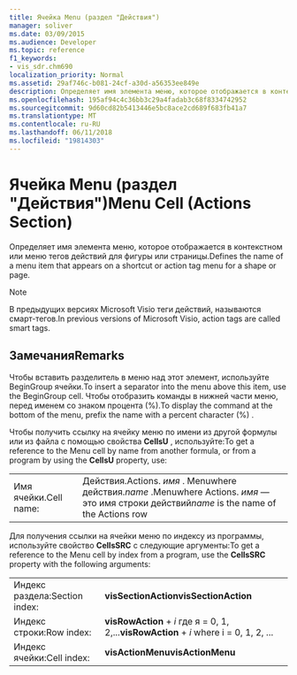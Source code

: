 ```yaml
---
title: Ячейка Menu (раздел "Действия")
manager: soliver
ms.date: 03/09/2015
ms.audience: Developer
ms.topic: reference
f1_keywords:
- vis_sdr.chm690
localization_priority: Normal
ms.assetid: 29af746c-b081-24cf-a30d-a56353ee849e
description: Определяет имя элемента меню, которое отображается в контекстном или меню тегов действий для фигуры или страницы.
ms.openlocfilehash: 195af94c4c36bb3c29a4fadab3c68f8334742952
ms.sourcegitcommit: 9d60cd82b5413446e5bc8ace2cd689f683fb41a7
ms.translationtype: MT
ms.contentlocale: ru-RU
ms.lasthandoff: 06/11/2018
ms.locfileid: "19814303"
---
```

# <a name="menu-cell-actions-section"></a><span data-ttu-id="df523-103">Ячейка Menu (раздел "Действия")</span><span class="sxs-lookup"><span data-stu-id="df523-103">Menu Cell (Actions Section)</span></span>

<span data-ttu-id="df523-104">Определяет имя элемента меню, которое отображается в контекстном или меню тегов действий для фигуры или страницы.</span><span class="sxs-lookup"><span data-stu-id="df523-104">Defines the name of a menu item that appears on a shortcut or action tag menu for a shape or page.</span></span> 
  
> [!NOTE]
> <span data-ttu-id="df523-105">В предыдущих версиях Microsoft Visio теги действий, называются смарт-тегов.</span><span class="sxs-lookup"><span data-stu-id="df523-105">In previous versions of Microsoft Visio, action tags are called smart tags.</span></span> 
  
## <a name="remarks"></a><span data-ttu-id="df523-106">Замечания</span><span class="sxs-lookup"><span data-stu-id="df523-106">Remarks</span></span>

<span data-ttu-id="df523-107">Чтобы вставить разделитель в меню над этот элемент, используйте BeginGroup ячейки.</span><span class="sxs-lookup"><span data-stu-id="df523-107">To insert a separator into the menu above this item, use the BeginGroup cell.</span></span> <span data-ttu-id="df523-108">Чтобы отобразить команды в нижней части меню, перед именем со знаком процента (%).</span><span class="sxs-lookup"><span data-stu-id="df523-108">To display the command at the bottom of the menu, prefix the name with a percent character (%) .</span></span>
  
<span data-ttu-id="df523-109">Чтобы получить ссылку на ячейку меню по имени из другой формулы или из файла с помощью свойства **CellsU** , используйте:</span><span class="sxs-lookup"><span data-stu-id="df523-109">To get a reference to the Menu cell by name from another formula, or from a program by using the **CellsU** property, use:</span></span> 
  
|||
|:-----|:-----|
|<span data-ttu-id="df523-110">Имя ячейки.</span><span class="sxs-lookup"><span data-stu-id="df523-110">Cell name:</span></span>  <br/> |<span data-ttu-id="df523-111">Действия.</span><span class="sxs-lookup"><span data-stu-id="df523-111">Actions.</span></span> <span data-ttu-id="df523-112">*имя* . Menuwhere действия.</span><span class="sxs-lookup"><span data-stu-id="df523-112">*name*  .Menuwhere Actions.</span></span>  <span data-ttu-id="df523-113">*имя* — это имя строки действий</span><span class="sxs-lookup"><span data-stu-id="df523-113">*name*  is the name of the Actions row</span></span>  <br/> |
   
<span data-ttu-id="df523-114">Для получения ссылки на ячейки меню по индексу из программы, используйте свойство **CellsSRC** с следующие аргументы:</span><span class="sxs-lookup"><span data-stu-id="df523-114">To get a reference to the Menu cell by index from a program, use the **CellsSRC** property with the following arguments:</span></span> 
  
|||
|:-----|:-----|
|<span data-ttu-id="df523-115">Индекс раздела:</span><span class="sxs-lookup"><span data-stu-id="df523-115">Section index:</span></span>  <br/> |<span data-ttu-id="df523-116">**visSectionAction**</span><span class="sxs-lookup"><span data-stu-id="df523-116">**visSectionAction**</span></span> <br/> |
|<span data-ttu-id="df523-117">Индекс строки:</span><span class="sxs-lookup"><span data-stu-id="df523-117">Row index:</span></span>  <br/> |<span data-ttu-id="df523-118">**visRowAction** +  *i* где я = 0, 1, 2,...</span><span class="sxs-lookup"><span data-stu-id="df523-118">**visRowAction** +  *i*  where i = 0, 1, 2, ...</span></span>  <br/> |
|<span data-ttu-id="df523-119">Индекс ячейки:</span><span class="sxs-lookup"><span data-stu-id="df523-119">Cell index:</span></span>  <br/> |<span data-ttu-id="df523-120">**visActionMenu**</span><span class="sxs-lookup"><span data-stu-id="df523-120">**visActionMenu**</span></span> <br/> |
   

